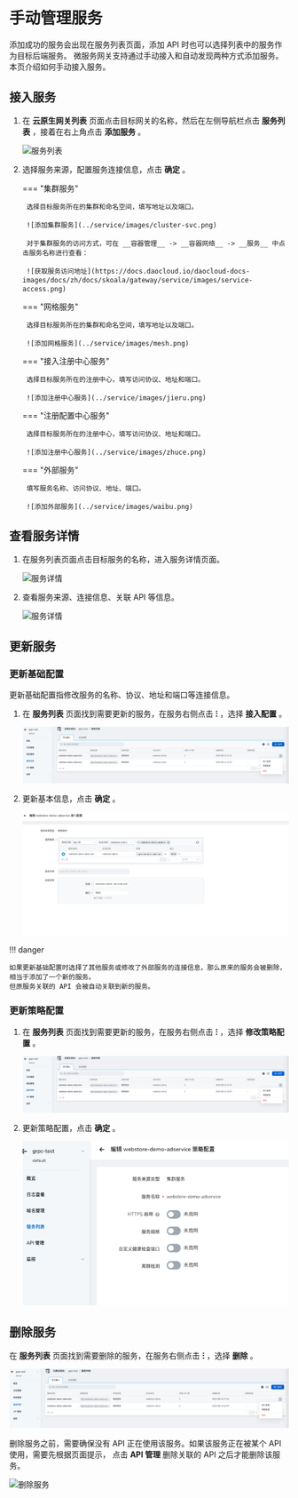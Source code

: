 # 手动管理服务

添加成功的服务会出现在服务列表页面，添加 API 时也可以选择列表中的服务作为目标后端服务。
微服务网关支持通过手动接入和自动发现两种方式添加服务。本页介绍如何手动接入服务。

## 接入服务

1. 在 __云原生网关列表__ 页面点击目标网关的名称，然后在左侧导航栏点击 __服务列表__ ，接着在右上角点击 __添加服务__ 。

    ![服务列表](https://docs.daocloud.io/daocloud-docs-images/docs/zh/docs/skoala/images/gw-service03.png)

2. 选择服务来源，配置服务连接信息，点击 __确定__ 。

    === "集群服务"

        选择目标服务所在的集群和命名空间，填写地址以及端口。

        ![添加集群服务](../service/images/cluster-svc.png)

        对于集群服务的访问方式，可在 __容器管理__ -> __容器网络__ -> __服务__ 中点击服务名称进行查看：

        ![获取服务访问地址](https://docs.daocloud.io/daocloud-docs-images/docs/zh/docs/skoala/gateway/service/images/service-access.png)
    
    === "网格服务"
     
        选择目标服务所在的集群和命名空间，填写地址以及端口。

        ![添加网格服务](../service/images/mesh.png)
            
    === "接入注册中心服务"

        选择目标服务所在的注册中心，填写访问协议、地址和端口。

        ![添加注册中心服务](../service/images/jieru.png)
    
    === "注册配置中心服务"
         
        选择目标服务所在的注册中心，填写访问协议、地址和端口。

        ![添加注册中心服务](../service/images/zhuce.png)
        
    === "外部服务"

        填写服务名称、访问协议、地址、端口。
  
        ![添加外部服务](../service/images/waibu.png)

## 查看服务详情

1. 在服务列表页面点击目标服务的名称，进入服务详情页面。

    ![服务详情](https://docs.daocloud.io/daocloud-docs-images/docs/zh/docs/skoala/images/gw-service05.png)

2. 查看服务来源、连接信息、关联 API 等信息。

    ![服务详情](https://docs.daocloud.io/daocloud-docs-images/docs/zh/docs/skoala/images/gw-service06.png)

## 更新服务

### 更新基础配置

更新基础配置指修改服务的名称、协议、地址和端口等连接信息。

1. 在 __服务列表__ 页面找到需要更新的服务，在服务右侧点击 __ⵗ__ ，选择 __接入配置__ 。

    ![更新服务](../service/images/update.png)

2. 更新基本信息，点击 __确定__ 。

    ![更新服务](../service/images/updateinfo.png)

!!! danger

    如果更新基础配置时选择了其他服务或修改了外部服务的连接信息，那么原来的服务会被删除，相当于添加了一个新的服务。
    但原服务关联的 API 会被自动关联到新的服务。

### 更新策略配置

1. 在 __服务列表__ 页面找到需要更新的服务，在服务右侧点击 __ⵗ__ ，选择 __修改策略配置__ 。

    ![更新服务](../service/images/update.png)

2. 更新策略配置，点击 __确定__ 。

    ![更新服务](../service/images/updatecelue.png)

## 删除服务

在 __服务列表__ 页面找到需要删除的服务，在服务右侧点击 __ⵗ__ ，选择 __删除__ 。

![删除服务](../service/images/update.png)

删除服务之前，需要确保没有 API 正在使用该服务。如果该服务正在被某个 API 使用，需要先根据页面提示，
点击 __API 管理__ 删除关联的 API 之后才能删除该服务。

![删除服务](https://docs.daocloud.io/daocloud-docs-images/docs/zh/docs/skoala/gateway/service/images/delete1.png)
